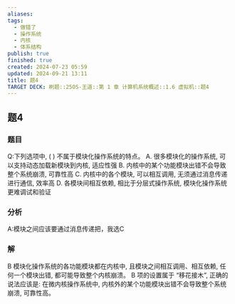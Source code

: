 ```yaml
---
aliases: 
tags:
  - 做错了
  - 操作系统
  - 内核
  - 体系结构
publish: true
finished: true
created: 2024-07-23 05:59
updated: 2024-09-21 13:11
title: 题4
TARGET DECK: 刷题::25OS-王道::第 1 章 计算机系统概述::1.6 虚拟机::题4
---
```

## 题4
### 题目
Q:下列选项中, ( ) 不属于模块化操作系统的特点。
A. 很多模块化的操作系统, 可以支持动态加载新模块到内核, 适应性强
B. 内核中的某个功能模块出错不会导致整个系统崩溃, 可靠性高
C. 内核中的各个模块, 可以相互调用, 无须通过消息传递进行通信, 效率高
D. 各模块间相互依赖, 相比于分层式操作系统, 模块化操作系统更难调试和验证
### 分析
A:模块之间应该要通过消息传递把，我选C
### 解
B
模块化操作系统的各功能模块都在内核中, 且模块之间相互调用、相互依赖, 任何一个模块出错, 都可能导致整个内核崩溃。
B 项的设置属于 “移花接木”, 正确的说法应该是: 在微内核操作系统中, 内核外的某个功能模块出错不会导致整个系统崩溃, 可靠性高。
<!--ID: 1724147519780-->

